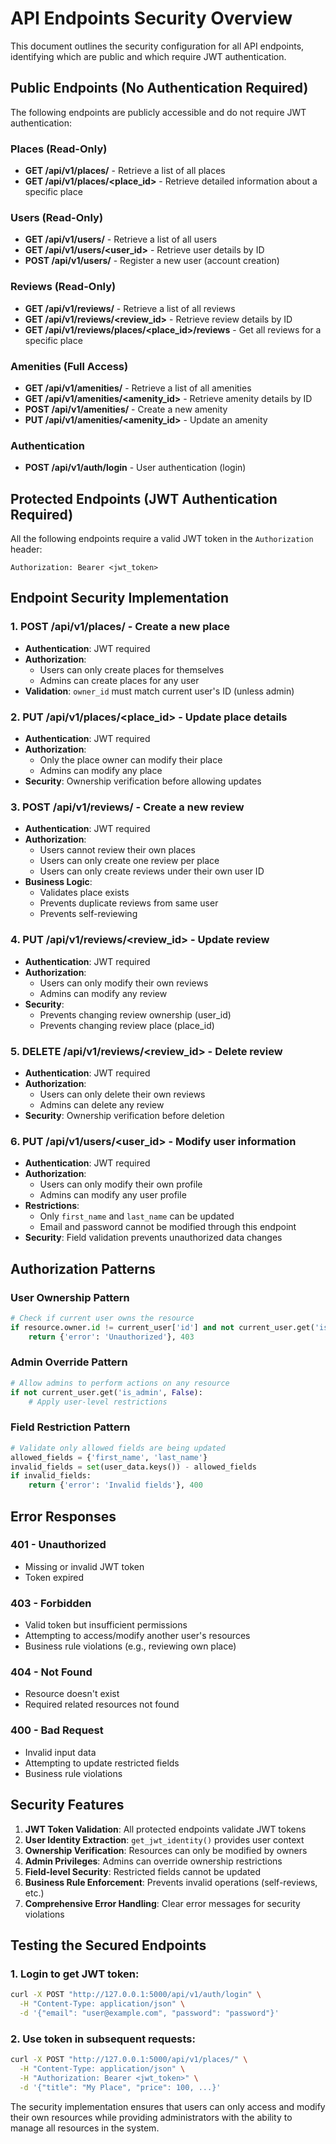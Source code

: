 # API Endpoints Security Overview

This document outlines the security configuration for all API endpoints, identifying which are public and which require JWT authentication.

## Public Endpoints (No Authentication Required)

The following endpoints are publicly accessible and do not require JWT authentication:

### Places (Read-Only)
- **GET /api/v1/places/** - Retrieve a list of all places
- **GET /api/v1/places/<place_id>** - Retrieve detailed information about a specific place

### Users (Read-Only)
- **GET /api/v1/users/** - Retrieve a list of all users
- **GET /api/v1/users/<user_id>** - Retrieve user details by ID
- **POST /api/v1/users/** - Register a new user (account creation)

### Reviews (Read-Only)
- **GET /api/v1/reviews/** - Retrieve a list of all reviews
- **GET /api/v1/reviews/<review_id>** - Retrieve review details by ID
- **GET /api/v1/reviews/places/<place_id>/reviews** - Get all reviews for a specific place

### Amenities (Full Access)
- **GET /api/v1/amenities/** - Retrieve a list of all amenities
- **GET /api/v1/amenities/<amenity_id>** - Retrieve amenity details by ID
- **POST /api/v1/amenities/** - Create a new amenity
- **PUT /api/v1/amenities/<amenity_id>** - Update an amenity

### Authentication
- **POST /api/v1/auth/login** - User authentication (login)

## Protected Endpoints (JWT Authentication Required)

All the following endpoints require a valid JWT token in the `Authorization` header:
```
Authorization: Bearer <jwt_token>
```

## Endpoint Security Implementation

### 1. **POST /api/v1/places/** - Create a new place
- **Authentication**: JWT required
- **Authorization**: 
  - Users can only create places for themselves
  - Admins can create places for any user
- **Validation**: `owner_id` must match current user's ID (unless admin)

### 2. **PUT /api/v1/places/<place_id>** - Update place details
- **Authentication**: JWT required
- **Authorization**: 
  - Only the place owner can modify their place
  - Admins can modify any place
- **Security**: Ownership verification before allowing updates

### 3. **POST /api/v1/reviews/** - Create a new review
- **Authentication**: JWT required
- **Authorization**: 
  - Users cannot review their own places
  - Users can only create one review per place
  - Users can only create reviews under their own user ID
- **Business Logic**:
  - Validates place exists
  - Prevents duplicate reviews from same user
  - Prevents self-reviewing

### 4. **PUT /api/v1/reviews/<review_id>** - Update review
- **Authentication**: JWT required
- **Authorization**: 
  - Users can only modify their own reviews
  - Admins can modify any review
- **Security**: 
  - Prevents changing review ownership (user_id)
  - Prevents changing review place (place_id)

### 5. **DELETE /api/v1/reviews/<review_id>** - Delete review
- **Authentication**: JWT required
- **Authorization**: 
  - Users can only delete their own reviews
  - Admins can delete any review
- **Security**: Ownership verification before deletion

### 6. **PUT /api/v1/users/<user_id>** - Modify user information
- **Authentication**: JWT required
- **Authorization**: 
  - Users can only modify their own profile
  - Admins can modify any user profile
- **Restrictions**: 
  - Only `first_name` and `last_name` can be updated
  - Email and password cannot be modified through this endpoint
- **Security**: Field validation prevents unauthorized data changes

## Authorization Patterns

### User Ownership Pattern
```python
# Check if current user owns the resource
if resource.owner.id != current_user['id'] and not current_user.get('is_admin', False):
    return {'error': 'Unauthorized'}, 403
```

### Admin Override Pattern
```python
# Allow admins to perform actions on any resource
if not current_user.get('is_admin', False):
    # Apply user-level restrictions
```

### Field Restriction Pattern
```python
# Validate only allowed fields are being updated
allowed_fields = {'first_name', 'last_name'}
invalid_fields = set(user_data.keys()) - allowed_fields
if invalid_fields:
    return {'error': 'Invalid fields'}, 400
```

## Error Responses

### 401 - Unauthorized
- Missing or invalid JWT token
- Token expired

### 403 - Forbidden
- Valid token but insufficient permissions
- Attempting to access/modify another user's resources
- Business rule violations (e.g., reviewing own place)

### 404 - Not Found
- Resource doesn't exist
- Required related resources not found

### 400 - Bad Request
- Invalid input data
- Attempting to update restricted fields
- Business rule violations

## Security Features

1. **JWT Token Validation**: All protected endpoints validate JWT tokens
2. **User Identity Extraction**: `get_jwt_identity()` provides user context
3. **Ownership Verification**: Resources can only be modified by owners
4. **Admin Privileges**: Admins can override ownership restrictions
5. **Field-level Security**: Restricted fields cannot be updated
6. **Business Rule Enforcement**: Prevents invalid operations (self-reviews, etc.)
7. **Comprehensive Error Handling**: Clear error messages for security violations

## Testing the Secured Endpoints

### 1. Login to get JWT token:
```bash
curl -X POST "http://127.0.0.1:5000/api/v1/auth/login" \
  -H "Content-Type: application/json" \
  -d '{"email": "user@example.com", "password": "password"}'
```

### 2. Use token in subsequent requests:
```bash
curl -X POST "http://127.0.0.1:5000/api/v1/places/" \
  -H "Content-Type: application/json" \
  -H "Authorization: Bearer <jwt_token>" \
  -d '{"title": "My Place", "price": 100, ...}'
```

The security implementation ensures that users can only access and modify their own resources while providing administrators with the ability to manage all resources in the system.
